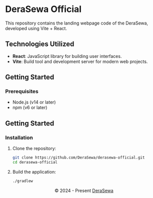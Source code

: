 # DeraSewa Official

This repository contains the landing webpage code of the DeraSewa, developed using Vite + React.

## Technologies Utilized
- **React**: JavaScript library for building user interfaces.
- **Vite**: Build tool and development server for modern web projects.

## Getting Started

### Prerequisites
- Node.js (v14 or later)
- npm (v6 or later)

## Getting Started

### Installation
1. Clone the repository:
   ```sh
   git clone https://github.com/DeraSewa/derasewa-official.git
   cd derasewa-official
2. Build the application:
    ```sh
    ./gradlew
    ```

<p align="center">
  &copy; 2024 - Present <a href="https://derasewa.com" target="_blank">DeraSewa</a>
</p>
